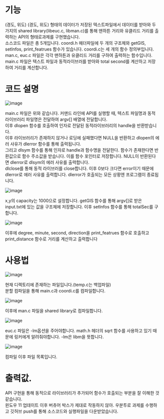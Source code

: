 # 기능
(경도, 위도) (경도, 위도) 형태의 데이터가 저장된 텍스트파일에서 데이터를 받아와 두 가지의 shared library(libeuc.c, libman.c)를 통해 맨하튼 거리와 유클리드 거리를 출력하는 API의 형태로과제를 구현했습니다.              
소스코드 파일은 총 5개입니다. coordi.h 헤더파일에 두 개의 구조체와 getGIS, setInfos, print_featrues 함수가 있습니다. coordi.c는 세 개의 함수 정의부입니다.                     
man.c, euc.c 파일은 각각 맨하튼과 유클리드 거리를 구하여 출력하는 함수입니다.                     
main.c 파일은 텍스트 파일과 동적라이브러를 받아와 total second를 계산하고 저장하여 거리를 계산합니다.                  
# 코드 설명
 ![image](https://user-images.githubusercontent.com/86244920/211327883-3959f167-6402-4454-864d-848e77ad5c4e.png)                
                   
main.c 파일은 위와 같습니다. 커맨드 라인에 API를 실행할 때, 텍스트 파일명과 동적 라이브러리 파일명은 전달하여 argv[] 배열에 전달합니다.                 
이후 dlopen 함수를 호출하여 인자로 전달된 동적라이브러리의 handle을 반환받습니다.                   
이후 라이브러리가 존재하지 않거나 로딩에 실패했다면 NULL을 반환하고 dlopen의 에러 사유가 dlerror 함수를 통해 출력됩니다.	           
그리고 dlsym 함수를 통해 인자로 handle과 함수명을 전달한다. 함수가 존재한다면 반환값으로 함수 주소값을 받습니다. 이를 함수 포인터로 저장합니다. NULL이 반환된다면 dlerror로 dlsym의 에러 사유를 출력합니다.                 
dlclose를 통해 동적 라이브러를 close합니다. 이후 0보다 크다면 error이기 때문에 dlerror로 에러 사유를 출력합니다. dlerror가 호출되는 모든 상황엔 프로그램이 종료됩니다.             
                 
![image](https://user-images.githubusercontent.com/86244920/211328224-79b7df73-72c2-4fc9-a543-2648873d20fe.png)              
              
x,y의 capacity는 1000으로 설정합니다. getGIS 함수를 통해 argv[]로 받은 input.txt에 있는 값을 구조체에 저장합니다. 이후 setInfos 함수를 통해 totalSec를 구합니다.            
                 
![image](https://user-images.githubusercontent.com/86244920/211328296-11a0aa82-4581-462e-be94-a65c8d0e348b.png)                  
                    
이후에 degree, minute, second, direction을 print_featrues 함수로 호출하고 print_distance 함수로 거리를 계산하고 출력합니다              
                                       
# 사용법
![image](https://user-images.githubusercontent.com/86244920/211328414-75a25b68-6c8f-4ade-bc1f-f6cda5a0f9fc.png)                 
                   
현재 디렉토리에 존재하는 파일입니다.(temp.c는 백업파일)              
분할 컴파일을 통해 main.c과 coordi.c를 컴파일합니다.                
                 
 ![image](https://user-images.githubusercontent.com/86244920/211328491-adbb55fd-ec9c-44b3-a3ab-4bb0a39b1986.png)             
                
이후에 man.c 파일을 shared library로 컴파일합니다.               
               
![image](https://user-images.githubusercontent.com/86244920/211328556-778acc63-c3f9-4c7a-a343-993458046e05.png)                
                    
euc.c 파일은 -lm옵션을 주어야합니다. math.h 헤더의 sqrt 함수를 사용하고 있기 때문에 링커에게 알려줘야합니다. -lm은 libm을 뜻합니다.          
                
![image](https://user-images.githubusercontent.com/86244920/211328625-87a7d010-3089-45eb-9021-3eeed3ba4390.png)                

컴파일 이후 파일 목록입니다.
 
# 출력값.
API 구현을 통해 동적으로 라이브러리가 추가되어 함수가 호출되는 부분을 잘 이해한 것 같습니다.             
윈도우 11 업데이트 이후 버츄어 박스가 제대로 작동하지 않아. 우분투로 과제를 수행하고 깃허브 push를 통해 소스코드와 실행파일을 다운받았습니다.                
